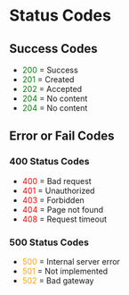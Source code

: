 # Status Codes

## Success Codes

- <span style="color:green">200</span> = Success
- <span style="color:green">201</span> = Created
- <span style="color:green">202</span> = Accepted
- <span style="color:green">204</span> = No content
- <span style="color:green">204</span> = No content

## Error or Fail Codes

### 400 Status Codes

- <span style="color:red">400</span> = Bad request
- <span style="color:red">401</span> = Unauthorized
- <span style="color:red">403</span> = Forbidden
- <span style="color:red">404</span> = Page not found
- <span style="color:red">408</span> = Request timeout

### 500 Status Codes

- <span style="color:orange">500</span> = Internal server error
- <span style="color:orange">501</span> = Not implemented
- <span style="color:orange">502</span> = Bad gateway
